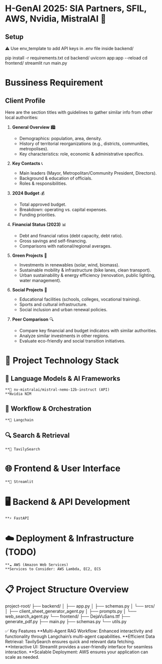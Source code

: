 # H-GenAI 2025: SIA Partners, SFIL, AWS, Nvidia, MistralAI 🚀

## Setup
⚠️ Use env_template to add API keys in .env file inside backend/

pip install -r requirements.txt
cd backend/
uvicorn app:app --reload
cd frontend/
streamlit run main.py

# Bussiness Requirement
## Client Profile

Here are the section titles with guidelines to gather similar info from other local authorities:

1. **General Overview** 🏙️  
   - Demographics: population, area, density.  
   - History of territorial reorganizations (e.g., districts, communities, metropolises).  
   - Key characteristics: role, economic & administrative specifics.

2. **Key Contacts** 📞  
   - Main leaders (Mayor, Metropolitan/Community President, Directors).  
   - Background & education of officials.  
   - Roles & responsibilities.

3. **2024 Budget** 💰  
   - Total approved budget.  
   - Breakdown: operating vs. capital expenses.  
   - Funding priorities.

4. **Financial Status (2023)** 📊  
   - Debt and financial ratios (debt capacity, debt ratio).  
   - Gross savings and self-financing.  
   - Comparisons with national/regional averages.

5. **Green Projects** 🌱  
   - Investments in renewables (solar, wind, biomass).  
   - Sustainable mobility & infrastructure (bike lanes, clean transport).  
   - Urban sustainability & energy efficiency (renovation, public lighting, water management).

6. **Social Projects** 🤝  
   - Educational facilities (schools, colleges, vocational training).  
   - Sports and cultural infrastructure.  
   - Social inclusion and urban renewal policies.

7. **Peer Comparison** 🔍  
   - Compare key financial and budget indicators with similar authorities.  
   - Analyze similar investments in other regions.  
   - Evaluate eco-friendly and social transition initiatives.


# 🚀 Project Technology Stack

## 🧠 Language Models & AI Frameworks
	**🔗 nv-mistralai/mistral-nemo-12b-instruct (API)
 	**Nvidia NIM
## 🔄 Workflow & Orchestration
	**🔗 Langchain
## 🔍 Search & Retrieval
	**🔗 TavilySearch
# 🌐 Frontend & User Interface
	**🎨 Streamlit
# 🖥️ Backend & API Development
	**⚡ FastAPI

# ☁️ Deployment & Infrastructure (TODO)
	**☁️ AWS (Amazon Web Services)
	**Services to Consider: AWS Lambda, EC2, ECS
 
# 📋 Project Structure Overview

project-root/
├── backend/
│   ├── app.py
│   ├── schemas.py
│   └── srcs/
│       ├── client_sheet_generator_agent.py
│       ├── prompts.py
│       └── web_search_agent.py
└── frontend/
├── DejaVuSans.ttf
├── generate_pdf.py
├── main.py
├── schemas.py
└── utils.py


✅ Key Features
	**Multi-Agent RAG Workflow: Enhanced interactivity and functionality through Langchain’s multi-agent capabilities.
	**Efficient Data Retrieval: TavilySearch ensures quick and relevant data fetching.
	**Interactive UI: Streamlit provides a user-friendly interface for seamless interaction.
	**Scalable Deployment: AWS ensures your application can scale as needed.


